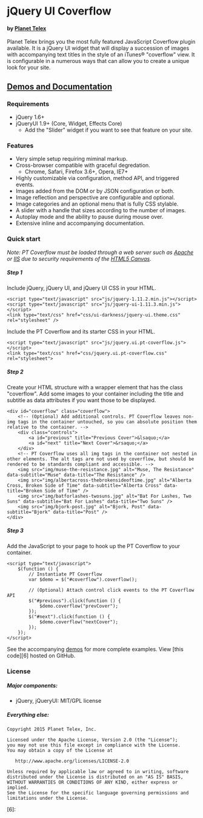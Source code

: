 # jQuery UI Coverflow
#### by [Planet Telex][1]

Planet Telex  brings you the most fully featured JavaScript Coverflow plugin available. It is a jQuery UI widget that will display a succession of images with accompanying text titles in the style of an iTunes&reg;
 "coverflow" view. It is configurable in a numerous ways that can allow you to create a unique look for your site.

## [Demos and Documentation][1]

### Requirements
* jQuery 1.6+
* jQueryUI 1.9+ (Core, Widget, Effects Core)
	* Add the "Slider" widget if you want to see that feature on your site.


### Features

* Very simple setup requiring miminal markup.
* Cross-browser compatible with graceful degredation.
	* Chrome, Safari, Firefox 3.6+, Opera, IE7+
* Highly customizable via configuration, method API, and triggered events.
* Images added from the DOM or by JSON configuration or both.
* Image reflection and perspective are configurable and optional.
* Image categories and an optional menu that is fully CSS stylable.
* A slider with a handle that sizes according to the number of images.
* Autoplay mode and the ability to pause during mouse over.
* Extensive inline and accompanying documentation.


### Quick start

*Note: PT Coverflow must be loaded through a web server such as [Apache][4] or [IIS][5] due to security requirements of the [HTML5 Canvas][3].*

##### Step 1

Include jQuery, jQuery UI, and jQuery UI CSS in your HTML.

	<script type="text/javascript" src="js/jquery-1.11.2.min.js"></script>
	<script type="text/javascript" src="js/jquery-ui-1.11.3.min.js"></script>
    <link type="text/css" href="css/ui-darkness/jquery-ui.theme.css" rel="stylesheet" />

Include the PT Coverflow and its starter CSS in your HTML.

	<script type="text/javascript" src="js/jquery.ui.pt-coverflow.js"></script>
	<link type="text/css" href="css/jquery.ui.pt-coverflow.css" rel="stylesheet">

##### Step 2

Create your HTML structure with a wrapper element that has the class "coverflow".  Add some images to your container including the title and subtitle as data attributes if you want those to be displayed.

    <div id="coverflow" class="coverflow">
        <!-- (Optional) Add additional controls. PT Coverflow leaves non-img tags in the container untouched, so you can absolute position them relative to the container. -->
        <div class="controls">
            <a id="previous" title="Previous Cover">&lsaquo;</a>
            <a id="next" title="Next Cover">&rsaquo;</a>
        </div>
        <!-- PT Coverflow uses all img tags in the container not nested in other elements. The alt tags are not used by coverflow, but should be rendered to be standards compliant and accessible. -->
        <img src="img/muse-the-resistance.jpg" alt="Muse, The Resistance" data-subtitle="Muse" data-title="The Resistance" />
        <img src="img/albertacross-thebrokensideoftime.jpg" alt="Alberta Cross, Broken Side of Time" data-subtitle="Alberta Cross" data-title="Broken Side of Time" />
        <img src="img/batforlashes-twosuns.jpg" alt="Bat For Lashes, Two Suns" data-subtitle="Bat For Lashes" data-title="Two Suns" />
        <img src="img/bjork-post.jpg" alt="Bjork, Post" data-subtitle="Bjork" data-title="Post" />
    </div>

##### Step 3

Add the JavaScript to your page to hook up the PT Coverflow to your container.

    <script type="text/javascript">
        $(function () {
            // Instantiate PT Coverflow
            var $demo = $("#coverflow").coverflow();

            // (Optional) Attach control click events to the PT Coverflow API
            $("#previous").click(function () {
                $demo.coverflow("prevCover");
            });
            $("#next").click(function () {
                $demo.coverflow("nextCover");
            });
        });
    </script>

See the accompanying [demos][2] for more complete examples.
View [this code][6] hosted on GitHub.

### License

##### Major components:

* jQuery, jQueryUI: MIT/GPL license

##### Everything else:

    Copyright 2015 Planet Telex, Inc.

    Licensed under the Apache License, Version 2.0 (the "License");
    you may not use this file except in compliance with the License.
    You may obtain a copy of the License at

       http://www.apache.org/licenses/LICENSE-2.0

    Unless required by applicable law or agreed to in writing, software
    distributed under the License is distributed on an "AS IS" BASIS,
    WITHOUT WARRANTIES OR CONDITIONS OF ANY KIND, either express or implied.
    See the License for the specific language governing permissions and
    limitations under the License.

[1]: http://www.planettelex.com
[2]: http://www.planettelex.com/products/jquery/pt-coverflow/demos
[3]: http://www.w3schools.com/html/html5_canvas.asp
[4]: http://httpd.apache.org
[5]: http://www.iis.net
[6]: 
